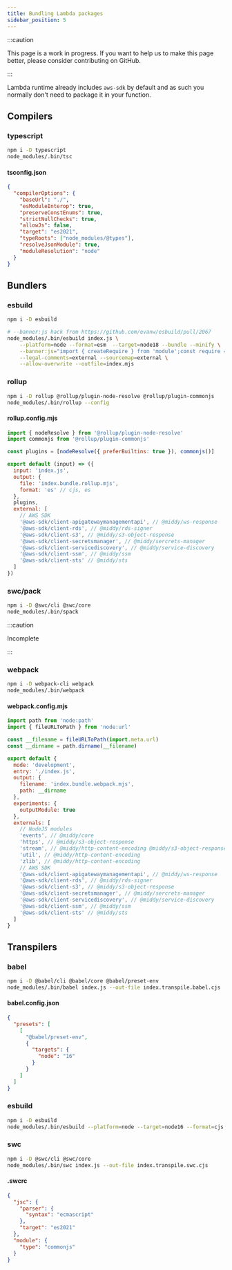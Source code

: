 ```yaml
---
title: Bundling Lambda packages
sidebar_position: 5
---
```


:::caution

This page is a work in progress. If you want to help us to make this page better, please consider contributing on GitHub.

:::

Lambda runtime already includes `aws-sdk` by default and as such you normally don't need to package it in your function.

## Compilers

### typescript

```bash
npm i -D typescript
node_modules/.bin/tsc
```

#### tsconfig.json

```json
{
  "compilerOptions": {
    "baseUrl": "./",
    "esModuleInterop": true,
    "preserveConstEnums": true,
    "strictNullChecks": true,
    "allowJs": false,
    "target": "es2021",
    "typeRoots": ["node_modules/@types"],
    "resolveJsonModule": true,
    "moduleResolution": "node"
  }
}
```

## Bundlers

### esbuild

```bash
npm i -D esbuild

# --banner:js hack from https://github.com/evanw/esbuild/pull/2067
node_modules/.bin/esbuild index.js \
    --platform=node --format=esm  --target=node18 --bundle --minify \
    --banner:js="import { createRequire } from 'module';const require = createRequire(import.meta.url);" \
    --legal-comments=external --sourcemap=external \
    --allow-overwrite --outfile=index.mjs

```

### rollup

```bash
npm i -D rollup @rollup/plugin-node-resolve @rollup/plugin-commonjs
node_modules/.bin/rollup --config
```

#### rollup.config.mjs

```javascript
import { nodeResolve } from '@rollup/plugin-node-resolve'
import commonjs from '@rollup/plugin-commonjs'

const plugins = [nodeResolve({ preferBuiltins: true }), commonjs()]

export default (input) => ({
  input: 'index.js',
  output: {
    file: 'index.bundle.rollup.mjs',
    format: 'es' // cjs, es
  },
  plugins,
  external: [
    // AWS SDK
    '@aws-sdk/client-apigatewaymanagementapi', // @middy/ws-response
    '@aws-sdk/client-rds', // @middy/rds-signer
    '@aws-sdk/client-s3', // @middy/s3-object-response
    '@aws-sdk/client-secretsmanager', // @middy/sercrets-manager
    '@aws-sdk/client-servicediscovery', // @middy/service-discovery
    '@aws-sdk/client-ssm', // @middy/ssm
    '@aws-sdk/client-sts' // @middy/sts
  ]
})
```

### swc/pack

```bash
npm i -D @swc/cli @swc/core
node_modules/.bin/spack
```

:::caution

Incomplete

:::

### webpack

```bash
npm i -D webpack-cli webpack
node_modules/.bin/webpack
```

#### webpack.config.mjs

```javascript
import path from 'node:path'
import { fileURLToPath } from 'node:url'

const __filename = fileURLToPath(import.meta.url)
const __dirname = path.dirname(__filename)

export default {
  mode: 'development',
  entry: './index.js',
  output: {
    filename: 'index.bundle.webpack.mjs',
    path: __dirname
  },
  experiments: {
    outputModule: true
  },
  externals: [
    // NodeJS modules
    'events', // @middy/core
    'https', // @middy/s3-object-response
    'stream', // @middy/http-content-encoding @middy/s3-object-response
    'util', // @middy/http-content-encoding
    'zlib', // @middy/http-content-encoding
    // AWS SDK
    '@aws-sdk/client-apigatewaymanagementapi', // @middy/ws-response
    '@aws-sdk/client-rds', // @middy/rds-signer
    '@aws-sdk/client-s3', // @middy/s3-object-response
    '@aws-sdk/client-secretsmanager', // @middy/sercrets-manager
    '@aws-sdk/client-servicediscovery', // @middy/service-discovery
    '@aws-sdk/client-ssm', // @middy/ssm
    '@aws-sdk/client-sts' // @middy/sts
  ]
}
```

## Transpilers

### babel

```bash
npm i -D @babel/cli @babel/core @babel/preset-env
node_modules/.bin/babel index.js --out-file index.transpile.babel.cjs
```

#### babel.config.json

```json
{
  "presets": [
    [
      "@babel/preset-env",
      {
        "targets": {
          "node": "16"
        }
      }
    ]
  ]
}
```

### esbuild

```bash
npm i -D esbuild
node_modules/.bin/esbuild --platform=node --target=node16 --format=cjs index.js --outfile=index.cjs
```

### swc

```bash
npm i -D @swc/cli @swc/core
node_modules/.bin/swc index.js --out-file index.transpile.swc.cjs
```

#### .swcrc

```json
{
  "jsc": {
    "parser": {
      "syntax": "ecmascript"
    },
    "target": "es2021"
  },
  "module": {
    "type": "commonjs"
  }
}
```

